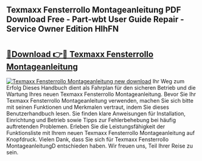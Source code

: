 ## Texmaxx Fensterrollo Montageanleitung PDF Download Free - Part-wbt User Guide Repair - Service Owner Edition HlhFN

# <h2><a href="http://df6m6y.blite.top/?on=Texmaxx+Fensterrollo+Montageanleitung">🔗Download 👉🔴 Texmaxx Fensterrollo Montageanleitung</a></h2>

[![Texmaxx Fensterrollo Montageanleitung new download](https://i.imgur.com/lujVjoI.png)](http://df6m6y.blite.top/?on=Texmaxx+Fensterrollo+Montageanleitung)
Ihr Weg zum Erfolg Dieses Handbuch dient als Fahrplan für den sicheren Betrieb und die Wartung Ihres neuen Texmaxx Fensterrollo Montageanleitung. Bevor Sie Ihr Texmaxx Fensterrollo Montageanleitung verwenden, machen Sie sich bitte mit seinen Funktionen und Merkmalen vertraut, indem Sie dieses Benutzerhandbuch lesen. Sie finden klare Anweisungen für Installation, Einrichtung und Betrieb sowie Tipps zur Fehlerbehebung bei häufig auftretenden Problemen. Erleben Sie die Leistungsfähigkeit der Funktionsliste mit Ihrem neuen Texmaxx Fensterrollo Montageanleitung auf Knopfdruck. Vielen Dank, dass Sie sich für Texmaxx Fensterrollo MontageanleitungD entschieden haben. Wir freuen uns, Teil Ihrer Reise zu sein.
